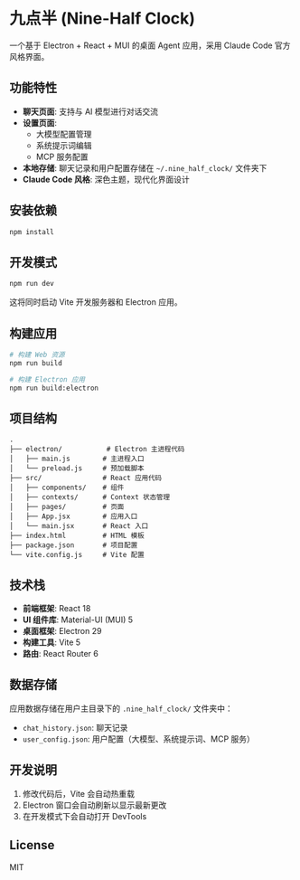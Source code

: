 # 九点半 (Nine-Half Clock)

一个基于 Electron + React + MUI 的桌面 Agent 应用，采用 Claude Code 官方风格界面。

## 功能特性

- **聊天页面**: 支持与 AI 模型进行对话交流
- **设置页面**: 
  - 大模型配置管理
  - 系统提示词编辑
  - MCP 服务配置
- **本地存储**: 聊天记录和用户配置存储在 `~/.nine_half_clock/` 文件夹下
- **Claude Code 风格**: 深色主题，现代化界面设计

## 安装依赖

```bash
npm install
```

## 开发模式

```bash
npm run dev
```

这将同时启动 Vite 开发服务器和 Electron 应用。

## 构建应用

```bash
# 构建 Web 资源
npm run build

# 构建 Electron 应用
npm run build:electron
```

## 项目结构

```
.
├── electron/           # Electron 主进程代码
│   ├── main.js        # 主进程入口
│   └── preload.js     # 预加载脚本
├── src/               # React 应用代码
│   ├── components/    # 组件
│   ├── contexts/      # Context 状态管理
│   ├── pages/         # 页面
│   ├── App.jsx        # 应用入口
│   └── main.jsx       # React 入口
├── index.html         # HTML 模板
├── package.json       # 项目配置
└── vite.config.js     # Vite 配置
```

## 技术栈

- **前端框架**: React 18
- **UI 组件库**: Material-UI (MUI) 5
- **桌面框架**: Electron 29
- **构建工具**: Vite 5
- **路由**: React Router 6

## 数据存储

应用数据存储在用户主目录下的 `.nine_half_clock/` 文件夹中：

- `chat_history.json`: 聊天记录
- `user_config.json`: 用户配置（大模型、系统提示词、MCP 服务）

## 开发说明

1. 修改代码后，Vite 会自动热重载
2. Electron 窗口会自动刷新以显示最新更改
3. 在开发模式下会自动打开 DevTools

## License

MIT
